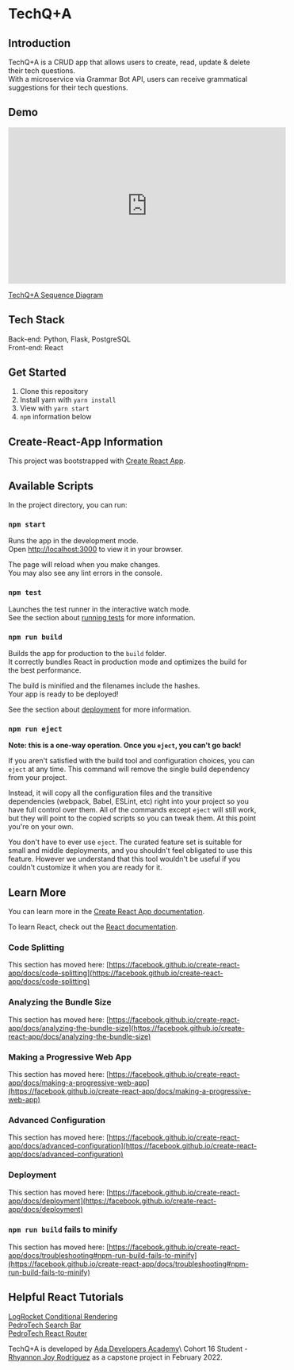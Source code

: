 # TechQ+A

## Introduction

TechQ+A is a CRUD app that allows users to create, read, update & delete their tech questions.\
With a microservice via Grammar Bot API, users can receive grammatical suggestions for their tech questions.

## Demo
<iframe width="560" height="315" src="https://www.youtube.com/embed/cNa3e-FoZFA" title="YouTube video player" frameborder="0" allow="accelerometer; autoplay; clipboard-write; encrypted-media; gyroscope; picture-in-picture" allowfullscreen></iframe>

[TechQ+A Sequence Diagram](https://whimsical.com/sequence-diagram-logging-in-24XmeLS8Keh8WeSAB2mkgj)

## Tech Stack

Back-end: Python, Flask, PostgreSQL\
Front-end: React

## Get Started
1. Clone this repository
2. Install yarn with `yarn install`
3. View with `yarn start`
4. `npm` information below 

## Create-React-App Information

This project was bootstrapped with [Create React App](https://github.com/facebook/create-react-app).

## Available Scripts

In the project directory, you can run:

### `npm start`

Runs the app in the development mode.\
Open [http://localhost:3000](http://localhost:3000) to view it in your browser.

The page will reload when you make changes.\
You may also see any lint errors in the console.

### `npm test`

Launches the test runner in the interactive watch mode.\
See the section about [running tests](https://facebook.github.io/create-react-app/docs/running-tests) for more information.

### `npm run build`

Builds the app for production to the `build` folder.\
It correctly bundles React in production mode and optimizes the build for the best performance.

The build is minified and the filenames include the hashes.\
Your app is ready to be deployed!

See the section about [deployment](https://facebook.github.io/create-react-app/docs/deployment) for more information.

### `npm run eject`

**Note: this is a one-way operation. Once you `eject`, you can't go back!**

If you aren't satisfied with the build tool and configuration choices, you can `eject` at any time. This command will remove the single build dependency from your project.

Instead, it will copy all the configuration files and the transitive dependencies (webpack, Babel, ESLint, etc) right into your project so you have full control over them. All of the commands except `eject` will still work, but they will point to the copied scripts so you can tweak them. At this point you're on your own.

You don't have to ever use `eject`. The curated feature set is suitable for small and middle deployments, and you shouldn't feel obligated to use this feature. However we understand that this tool wouldn't be useful if you couldn't customize it when you are ready for it.

## Learn More

You can learn more in the [Create React App documentation](https://facebook.github.io/create-react-app/docs/getting-started).

To learn React, check out the [React documentation](https://reactjs.org/).

### Code Splitting

This section has moved here: [https://facebook.github.io/create-react-app/docs/code-splitting](https://facebook.github.io/create-react-app/docs/code-splitting)

### Analyzing the Bundle Size

This section has moved here: [https://facebook.github.io/create-react-app/docs/analyzing-the-bundle-size](https://facebook.github.io/create-react-app/docs/analyzing-the-bundle-size)

### Making a Progressive Web App

This section has moved here: [https://facebook.github.io/create-react-app/docs/making-a-progressive-web-app](https://facebook.github.io/create-react-app/docs/making-a-progressive-web-app)

### Advanced Configuration

This section has moved here: [https://facebook.github.io/create-react-app/docs/advanced-configuration](https://facebook.github.io/create-react-app/docs/advanced-configuration)

### Deployment

This section has moved here: [https://facebook.github.io/create-react-app/docs/deployment](https://facebook.github.io/create-react-app/docs/deployment)

### `npm run build` fails to minify

This section has moved here: [https://facebook.github.io/create-react-app/docs/troubleshooting#npm-run-build-fails-to-minify](https://facebook.github.io/create-react-app/docs/troubleshooting#npm-run-build-fails-to-minify)

## Helpful React Tutorials
[LogRocket Conditional Rendering](https://www.youtube.com/watch?v=9yRCByR3GEM)\
[PedroTech Search Bar](https://www.youtube.com/watch?v=x7niho285qs)\
[PedroTech React Router](https://www.youtube.com/watch?v=UjHT_NKR_gU)

TechQ+A is developed by [Ada Developers Academy](https://adadevelopersacademy.org/)\ 
Cohort 16 Student - [Rhyannon Joy Rodriguez](https://www.rhyannonjoy.work/) as a capstone project in February 2022.<br>